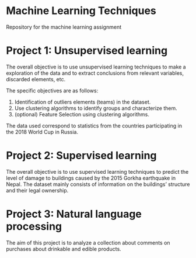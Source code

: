 # Machine Learning Techniques
Repository for the machine learning assignment

# Project 1: Unsupervised learning
The overall objective is to use unsupervised learning techniques to make a exploration of the data and to extract conclusions from relevant variables, discarded elements, etc.

The specific objectives are as follows:
1. Identification of outliers elements (teams) in the dataset.
2. Use clustering algorithms to identify groups and characterize them.
3. (optional) Feature Selection using clustering algorithms.

The data used correspond to statistics from the countries participating in the 2018 World Cup in Russia. 

# Project 2: Supervised learning
The overall objective is to use supervised learning techniques to predict the level of damage to buildings caused by the 2015 Gorkha earthquake in Nepal.
The dataset mainly consists of information on the buildings’ structure and their legal ownership.

# Project 3: Natural language processing
The aim of this project is to analyze a collection about comments on purchases about drinkable and edible products.
